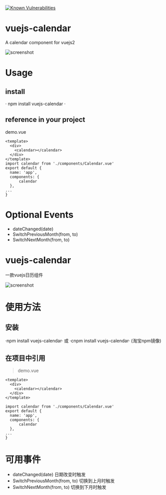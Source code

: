 [![Known Vulnerabilities](https://snyk.io/test/npm/vuejs-calendar/badge.svg)](https://snyk.io/test/npm/vuejs-calendar)

# vuejs-calendar
A calendar component for vuejs2

![screenshot](https://github.com/AaronWB/vuejs-calendar/raw/master/screenShot.png)

# Usage

## install
· npm install vuejs-calendar ·

## reference in your project
 demo.vue
```
<template>
  <div>
    <calendar></calendar>
  </div>
</template>
import calendar from './components/Calendar.vue'
export default {
  name: 'app',
  components: {
      calendar
  },
...
}
```

# Optional Events
* dateChanged(date)
* SwitchPreviousMonth(from, to)
* SwitchNextMonth(from, to)


# vuejs-calendar
一款vuejs日历组件

![screenshot](https://github.com/AaronWB/vuejs-calendar/raw/master/screenShot.png)

# 使用方法

## 安装
·npm install vuejs-calendar·
或
·cnpm install vuejs-calendar· (淘宝npm镜像)

## 在项目中引用
> demo.vue
```
<template>
  <div>
    <calendar></calendar>
  </div>
</template>

import calendar from './components/Calendar.vue'
export default {
  name: 'app',
  components: {
      calendar
  },
...
}
```

# 可用事件
* dateChanged(date) 日期改变时触发
* SwitchPreviousMonth(from, to) 切换到上月时触发
* SwitchNextMonth(from, to) 切换到下月时触发